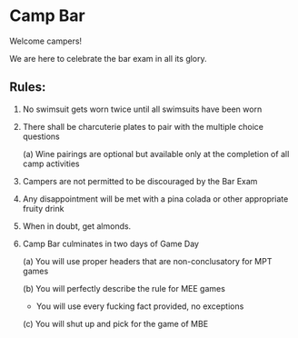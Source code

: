 # Camp Bar
Welcome campers! 

We are here to celebrate the bar exam in all its glory.

## Rules:
 
1. No swimsuit gets worn twice until all swimsuits have been worn

2. There shall be charcuterie plates to pair with the multiple choice questions

    (a)  Wine pairings are optional but available only at the completion of all camp activities 

3. Campers are not permitted to be discouraged by the Bar Exam

4. Any disappointment will be met with a pina colada or other appropriate fruity drink 

5. When in doubt, get almonds. 

6. Camp Bar culminates in two days of Game Day

    (a) You will use proper headers that are non-conclusatory for MPT games
    
    (b) You will perfectly describe the rule for MEE games
    
     - You will use every fucking fact provided, no exceptions
        
    (c) You will shut up and pick for the game of MBE 
    
